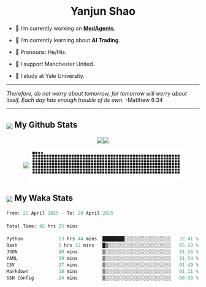 

<h1 align="center">Yanjun Shao</h1>

- 🐒 I’m currently working on **[MedAgents](https://github.com/gersteinlab/MedAgents)**.

- 🦧 I’m currently learning about **AI Trading**.

- 🦍 Pronouns: He/His.

- 👹 I support Manchester United.

- 🐶 I study at Yale University.

---

<i> Therefore, do not worry about tomorrow, for tomorrow will worry about itself. Each day has enough trouble of its own. </i> -Matthew 6:34

---

<h2><img src="https://emojis.slackmojis.com/emojis/images/1579216111/7550/pikachu_wave.gif?1579216111" align="center" width="28" /> My Github Stats</h2>

<p align="center"><img align="center" src = "https://github-readme-stats.vercel.app/api?username=super-dainiu&show_icons=true&count_private=true&theme=tokyonight&hide=issues&line_height=30" width="400px"><img align="center" src = "https://github-readme-streak-stats.herokuapp.com/?user=super-dainiu&theme=tokyonight" width="400px"></p>

<p align="center"><img align="center" width="400px" src="https://github-readme-stats.vercel.app/api/top-langs/?username=super-dainiu&layout=compact&theme=tokyonight&hide=html,tex,jupyter%20notebook"><img align="center" width="400px" src="https://github.com/super-dainiu/super-dainiu/blob/output/github-contribution-grid-snake.svg"></p>

<h2><img src="https://emojis.slackmojis.com/emojis/images/1579216111/7550/pikachu_wave.gif?1579216111" align="center" width="28" /> My Waka Stats</h2>

<!--START_SECTION:waka-->

```python
From: 22 April 2025 - To: 29 April 2025

Total Time: 42 hrs 25 mins

Python             13 hrs 44 mins  ████████░░░░░░░░░░░░░░░░░   32.41 %
Bash               2 hrs 12 mins   █▒░░░░░░░░░░░░░░░░░░░░░░░   05.20 %
JSON               40 mins         ▒░░░░░░░░░░░░░░░░░░░░░░░░   01.58 %
YAML               39 mins         ▒░░░░░░░░░░░░░░░░░░░░░░░░   01.54 %
CSV                37 mins         ▒░░░░░░░░░░░░░░░░░░░░░░░░   01.49 %
Markdown           28 mins         ▒░░░░░░░░░░░░░░░░░░░░░░░░   01.11 %
SSH Config         24 mins         ▒░░░░░░░░░░░░░░░░░░░░░░░░   00.98 %
```

<!--END_SECTION:waka-->
